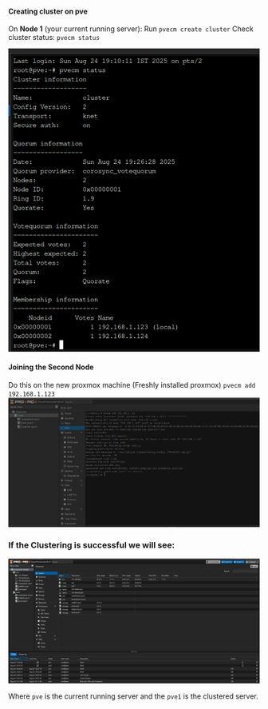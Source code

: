 #### Creating cluster on pve

On **Node 1** (your current running server):
Run  `pvecm create cluster`
Check cluster status: `pvecm status`

![Cluster-status](Images/cluster-status.png)




#### Joining the Second Node
Do this on the new proxmox machine (Freshly installed proxmox)
`pvecm add 192.168.1.123`
![Adding pve1 to cluster](Images/Adding-pve1-to-cluster.png)

### If the Clustering is successful we will see:
![Final-Result](Images/Final-Result.png)

Where `pve` is the current running server and the `pve1` is the clustered server.







